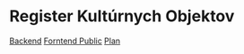 # Register Kultúrnych Objektov

[Backend](https://github.com/nabrezie/backend)
[Forntend Public](https://github.com/nabrezie/verejny-register)
[Plan](https://github.com/orgs/nabrezie/projects/1/views/1)
